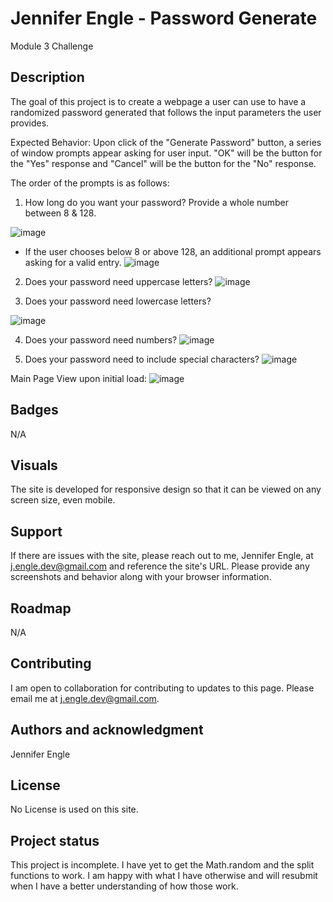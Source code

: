 # Jennifer Engle - Password Generate
Module 3 Challenge

## Description
The goal of this project is to create a webpage a user can use to have a randomized password generated that follows the input parameters the user provides.

Expected Behavior:
Upon click of the "Generate Password" button, a series of window prompts appear asking for user input. "OK" will be the button for the "Yes" response and "Cancel" will be the button for the "No" response. 

The order of the prompts is as follows:
1. How long do you want your password? Provide a whole number between 8 & 128.

![image](https://user-images.githubusercontent.com/117794203/209255833-ae9ce015-53a9-4f2b-b2b6-2c9ce1493189.png)

- If the user chooses below 8 or above 128, an additional prompt appears asking for a valid entry.
![image](https://user-images.githubusercontent.com/117794203/209256055-47836440-14dd-4fda-a2fa-1a18bf875bbe.png)  

2. Does your password need uppercase letters?
![image](https://user-images.githubusercontent.com/117794203/209256119-0d044f13-5cc5-45c4-99c8-dad1058ade6d.png)

3. Does your password need lowercase letters?

![image](https://user-images.githubusercontent.com/117794203/209256152-9ea89631-e5f7-4ad1-b05c-174d7fa9df0e.png)

4. Does your password need numbers?
![image](https://user-images.githubusercontent.com/117794203/209256218-4416ffce-2997-485d-aad5-d4de929f1952.png)

5. Does your password need to include special characters?
![image](https://user-images.githubusercontent.com/117794203/209256309-520f6533-c01b-40b4-be93-2c7c92240a5b.png)

Main Page View upon initial load:
![image](https://user-images.githubusercontent.com/117794203/209266837-f9440b73-bb3a-4098-8768-ddfe50199584.png)


## Badges
N/A

## Visuals
The site is developed for responsive design so that it can be viewed on any screen size, even mobile.


## Support
If there are issues with the site, please reach out to me, Jennifer Engle, at j.engle.dev@gmail.com and reference the site's URL. Please provide any screenshots and behavior along with your browser information.

## Roadmap
N/A

## Contributing
I am open to collaboration for contributing to updates to this page. Please email me at j.engle.dev@gmail.com.

## Authors and acknowledgment
Jennifer Engle

## License
No License is used on this site.

## Project status
This project is incomplete. I have yet to get the Math.random and the split functions to work. I am happy with what I have otherwise and will resubmit when I have a better understanding of how those work.
